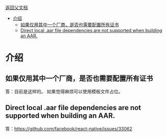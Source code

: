 [返回父文档](./index.md)

- [介绍](#介绍)
  - [如果仅用其中一个厂商，是否也需要配置所有证书](#如果仅用其中一个厂商是否也需要配置所有证书)
  - [Direct local .aar file dependencies are not supported when building an AAR.](#direct-local-aar-file-dependencies-are-not-supported-when-building-an-aar)

# 介绍

## 如果仅用其中一个厂商，是否也需要配置所有证书

答：目前是这样的。 如果觉得麻烦可以使用模板文件占位。

## Direct local .aar file dependencies are not supported when building an AAR.

答：https://github.com/facebook/react-native/issues/33062
